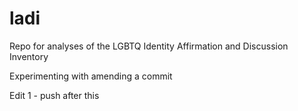 # ladi
Repo for analyses of the LGBTQ Identity Affirmation and Discussion Inventory

Experimenting with amending a commit

Edit 1 - push after this